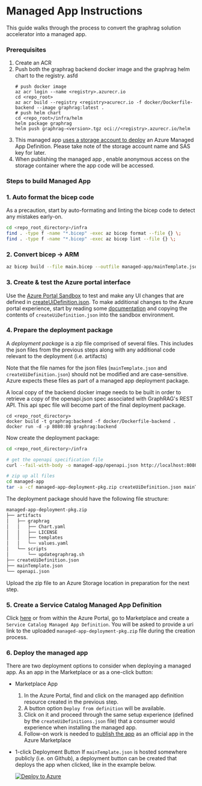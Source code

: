 # Managed App Instructions

This guide walks through the process to convert the graphrag solution accelerator into a managed app.

### Prerequisites
1. Create an ACR
1. Push both the graphrag backend docker image and the graphrag helm chart to the registry.
asfd
    ```shell
    # push docker image
    az acr login --name <registry>.azurecr.io
    cd <repo_root>
    az acr build --registry <registry>acurecr.io -f docker/Dockerfile-backend --image graphrag:latest .
    # push helm chart
    cd <repo_root>/infra/helm
    helm package graphrag
    helm push graphrag-<version>.tgz oci://<registry>.azurecr.io/helm
    ```
1. This managed app [uses a storage account to deploy](https://learn.microsoft.com/en-us/azure/azure-resource-manager/managed-applications/publish-service-catalog-bring-your-own-storage?tabs=azure-powershell) an Azure Managed App Definition. Please take note of the storage account name and SAS key for later.
1. When publishing the managed app , enable anonymous access on the storage container where the app code will be accessed.

### Steps to build Managed App

### 1. Auto format the bicep code

As a precaution, start by auto-formating and linting the bicep code to detect any mistakes early-on.

```bash
cd <repo_root_directory>/infra
find . -type f -name "*.bicep" -exec az bicep format --file {} \;
find . -type f -name "*.bicep" -exec az bicep lint --file {} \;
```

### 2. Convert bicep -> ARM
```bash
az bicep build --file main.bicep --outfile managed-app/mainTemplate.json
```

### 3. Create & test the Azure portal interface

Use the [Azure Portal Sandbox](https://portal.azure.com/#blade/Microsoft_Azure_CreateUIDef/SandboxBlade) to test and make any UI changes that are defined in [createUiDefinition.json](createUiDefinition.json). To make additional changes to the Azure portal experience, start by reading some [documentation](https://learn.microsoft.com/en-us/azure/azure-resource-manager/managed-applications/create-uidefinition-overview) and copying the contents of `createUiDefinition.json` into the sandbox environment.

### 4. Prepare the deployment package

A *deployment package* is a zip file comprised of several files. This includes the json files from the previous steps along with any additional code relevant to the deployment (i.e. artifacts)

Note that the file names for the json files (`mainTemplate.json` and `createUiDefinition.json`) should not be modified and are case-sensitive. Azure expects these files as part of a managed app deployment package.

A local copy of the backend docker image needs to be built in order to retrieve a copy of the openapi.json spec associated with GraphRAG's REST API. This api spec file will become part of the final deployment package.
```shell
cd <repo_root_directory>
docker build -t graphrag:backend -f docker/Dockerfile-backend .
docker run -d -p 8080:80 graphrag:backend
```

Now create the deployment package:
```bash
cd <repo_root_directory>/infra

# get the openapi specification file
curl --fail-with-body -o managed-app/openapi.json http://localhost:8080/manpage/openapi.json

# zip up all files
cd managed-app
tar -a -cf managed-app-deployment-pkg.zip createUiDefinition.json mainTemplate.json openapi.json artifacts
```

The deployment package should have the following file structure:
```bash
managed-app-deployment-pkg.zip
├── artifacts
│   ├── graphrag
│   │   ├── Chart.yaml
│   │   ├── LICENSE
│   │   ├── templates
│   │   └── values.yaml
│   └── scripts
│       └── updategraphrag.sh
├── createUiDefinition.json
├── mainTemplate.json
└── openapi.json
```

Upload the zip file to an Azure Storage location in preparation for the next step.

### 5. Create a Service Catalog Managed App Definition

Click [here](https://ms.portal.azure.com/#view/Microsoft_Azure_Marketplace/GalleryItemDetailsBladeNopdl/id/Microsoft.ApplianceDefinition/selectionMode~/false/resourceGroupId//resourceGroupLocation//dontDiscardJourney~/false/selectedMenuId/home/launchingContext~/%7B%22galleryItemId%22%3A%22Microsoft.ApplianceDefinition%22%2C%22source%22%3A%5B%22GalleryFeaturedMenuItemPart%22%2C%22VirtualizedTileDetails%22%5D%2C%22menuItemId%22%3A%22home%22%2C%22subMenuItemId%22%3A%22Search%20results%22%2C%22telemetryId%22%3A%2220409084-39a1-4800-bbce-d0b26a6f46a4%22%7D/searchTelemetryId/d7d20e05-ca16-47f7-bed5-9c7b8d2fa641) or from within the Azure Portal, go to Marketplace and create a `Service Catalog Managed App Definition`. You will be asked to provide a uri link to the uploaded `managed-app-deployment-pkg.zip` file during the creation process.

### 6. Deploy the managed app

There are two deployment options to consider when deploying a managed app. As an app in the Marketplace or as a one-click button:

* Marketplace App

    1. In the Azure Portal, find and click on the managed app definition resource created in the previous step.
    2. A button option `Deploy from definition` will be available.
    3. Click on it and proceed through the same setup experience (defined by the `createUiDefinitions.json` file) that a consumer would experience when installing the managed app.
    4. Follow-on work is needed to [publish the app](https://learn.microsoft.com/en-us/partner-center/marketplace-offers/plan-azure-application-offer) as an official app in the Azure Marketplace

* 1-click Deployment Button
If `mainTemplate.json` is hosted somewhere publicly (i.e. on Github), a deployment button can be created that deploys the app when clicked, like in the example below.

    [![Deploy to Azure](https://aka.ms/deploytoazurebutton)](https://portal.azure.com/#create/Microsoft.Template/uri/https%3A%2F%2Fraw.githubusercontent.com%2FAzure-Samples%2Fgraphrag-accelerator%2Frefs%2Fheads%2Fharjit-managed-app%2Finfra%2FmainTemplate.json)
